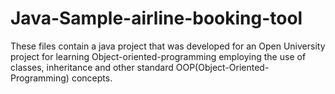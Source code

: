 # Java-Sample-airline-booking-tool

These files contain a java project that was developed for an Open University project for learning Object-oriented-programming employing the use of classes, inheritance and other standard OOP(Object-Oriented-Programming) concepts. 
